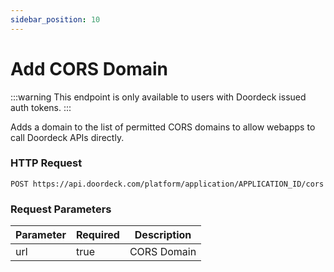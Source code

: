 ```yaml
---
sidebar_position: 10
---
```


# Add CORS Domain

:::warning
This endpoint is only available to users with Doordeck issued auth tokens.
:::

Adds a domain to the list of permitted CORS domains to allow webapps to call Doordeck APIs directly.

### HTTP Request

`POST https://api.doordeck.com/platform/application/APPLICATION_ID/cors`

### Request Parameters

Parameter | Required | Description
--------- | -------- | -----------
url | true | CORS Domain
